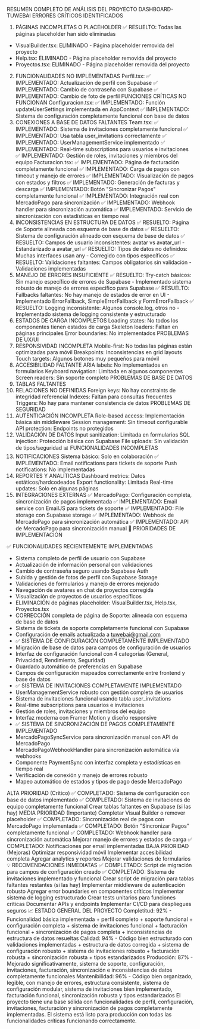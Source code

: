 RESUMEN COMPLETO DE ANÁLISIS DEL PROYECTO DASHBOARD-TUWEBAI
 ERRORES CRÍTICOS IDENTIFICADOS
1. PÁGINAS INCOMPLETAS O PLACEHOLDER
✅ RESUELTO: Todas las páginas placeholder han sido eliminadas
- VisualBuilder.tsx: ELIMINADO - Página placeholder removida del proyecto
- Help.tsx: ELIMINADO - Página placeholder removida del proyecto  
- Proyectos.tsx: ELIMINADO - Página placeholder removida del proyecto
2. FUNCIONALIDADES NO IMPLEMENTADAS
Perfil.tsx:
✅ IMPLEMENTADO: Actualización de perfil con Supabase
✅ IMPLEMENTADO: Cambio de contraseña con Supabase
✅ IMPLEMENTADO: Cambio de foto de perfil
FUNCIONES CRÍTICAS NO FUNCIONAN
Configuracion.tsx:
✅ IMPLEMENTADO: Función updateUserSettings implementada en AppContext
✅ IMPLEMENTADO: Sistema de configuración completamente funcional con base de datos
3. CONEXIONES A BASE DE DATOS FALTANTES
Team.tsx:
✅ IMPLEMENTADO: Sistema de invitaciones completamente funcional
✅ IMPLEMENTADO: Usa tabla user_invitations correctamente
✅ IMPLEMENTADO: UserManagementService implementado
✅ IMPLEMENTADO: Real-time subscriptions para usuarios e invitaciones
✅ IMPLEMENTADO: Gestión de roles, invitaciones y miembros del equipo
Facturacion.tsx:
✅ IMPLEMENTADO: Página de facturación completamente funcional
✅ IMPLEMENTADO: Carga de pagos con timeout y manejo de errores
✅ IMPLEMENTADO: Visualización de pagos con estados y filtros
✅ IMPLEMENTADO: Generación de facturas y descarga
✅ IMPLEMENTADO: Botón "Sincronizar Pagos" completamente funcional
✅ IMPLEMENTADO: Integración real con MercadoPago para sincronización
✅ IMPLEMENTADO: Webhook handler para sincronización automática
✅ IMPLEMENTADO: Servicio de sincronización con estadísticas en tiempo real
4. INCONSISTENCIAS EN ESTRUCTURA DE DATOS
✅ RESUELTO: Página de Soporte alineada con esquema de base de datos
✅ RESUELTO: Sistema de configuración alineado con esquema de base de datos
✅ RESUELTO: Campos de usuario inconsistentes: avatar vs avatar_url - Estandarizado a avatar_url
✅ RESUELTO: Tipos de datos no definidos: Muchas interfaces usan any - Corregido con tipos específicos
✅ RESUELTO: Validaciones faltantes: Campos obligatorios sin validación - Validaciones implementadas
5. MANEJO DE ERRORES INSUFICIENTE
✅ RESUELTO: Try-catch básicos: Sin manejo específico de errores de Supabase - Implementado sistema robusto de manejo de errores específico para Supabase
✅ RESUELTO: Fallbacks faltantes: No hay manejo de estados de error en UI - Implementado ErrorFallback, SimpleErrorFallback y FormErrorFallback
✅ RESUELTO: Logging inconsistente: Algunos console.log, otros no - Implementado sistema de logging consistente y estructurado
6. ESTADOS DE CARGA INCOMPLETOS
Loading states: No todos los componentes tienen estados de carga
Skeleton loaders: Faltan en páginas principales
Error boundaries: No implementados
PROBLEMAS DE UX/UI
7. RESPONSIVIDAD INCOMPLETA
Mobile-first: No todas las páginas están optimizadas para móvil
Breakpoints: Inconsistencias en grid layouts
Touch targets: Algunos botones muy pequeños para móvil
8. ACCESIBILIDAD FALTANTE
ARIA labels: No implementados en formularios
Keyboard navigation: Limitada en algunos componentes
Screen readers: Sin soporte completo
PROBLEMAS DE BASE DE DATOS
9. TABLAS FALTANTES
10. RELACIONES NO DEFINIDAS
Foreign keys: No hay constraints de integridad referencial
Indexes: Faltan para consultas frecuentes
Triggers: No hay para mantener consistencia de datos
PROBLEMAS DE SEGURIDAD
11. AUTENTICACIÓN INCOMPLETA
Role-based access: Implementación básica sin middleware
Session management: Sin timeout configurable
API protection: Endpoints no protegidos
12. VALIDACIÓN DE DATOS
Input sanitization: Limitada en formularios
SQL injection: Protección básica con Supabase
File uploads: Sin validación de tipos/seguridad
📊 FUNCIONALIDADES INCOMPLETAS
13. NOTIFICACIONES
Sistema básico: Solo en colaboración
✅ IMPLEMENTADO: Email notifications para tickets de soporte
Push notifications: No implementadas
14. REPORTES Y ANALÍTICAS
Dashboard metrics: Datos estáticos/hardcodeados
Export functionality: Limitada
Real-time updates: Solo en algunas páginas
15. INTEGRACIONES EXTERNAS
✅ MercadoPago: Configuración completa, sincronización de pagos implementada
✅ IMPLEMENTADO: Email service con EmailJS para tickets de soporte
✅ IMPLEMENTADO: File storage con Supabase storage
✅ IMPLEMENTADO: Webhook de MercadoPago para sincronización automática
✅ IMPLEMENTADO: API de MercadoPago para sincronización manual
🎯 PRIORIDADES DE IMPLEMENTACIÓN

✅ FUNCIONALIDADES RECIENTEMENTE IMPLEMENTADAS
- Sistema completo de perfil de usuario con Supabase
- Actualización de información personal con validaciones
- Cambio de contraseña seguro usando Supabase Auth
- Subida y gestión de fotos de perfil con Supabase Storage
- Validaciones de formularios y manejo de errores mejorado
- Navegación de avatares en chat de proyectos corregida
- Visualización de proyectos de usuarios específicos
- ELIMINACIÓN de páginas placeholder: VisualBuilder.tsx, Help.tsx, Proyectos.tsx
- CORRECCIÓN completa de página de Soporte: alineada con esquema de base de datos
- Sistema de tickets de soporte completamente funcional con Supabase
- Configuración de emails actualizada a tuwebai@gmail.com
- ✅ SISTEMA DE CONFIGURACIÓN COMPLETAMENTE IMPLEMENTADO
- Migración de base de datos para campos de configuración de usuarios
- Interfaz de configuración funcional con 4 categorías (General, Privacidad, Rendimiento, Seguridad)
- Guardado automático de preferencias en Supabase
- Campos de configuración mapeados correctamente entre frontend y base de datos
- ✅ SISTEMA DE INVITACIONES COMPLETAMENTE IMPLEMENTADO
- UserManagementService robusto con gestión completa de usuarios
- Sistema de invitaciones funcional usando tabla user_invitations
- Real-time subscriptions para usuarios e invitaciones
- Gestión de roles, invitaciones y miembros del equipo
- Interfaz moderna con Framer Motion y diseño responsive
- ✅ SISTEMA DE SINCRONIZACIÓN DE PAGOS COMPLETAMENTE IMPLEMENTADO
- MercadoPagoSyncService para sincronización manual con API de MercadoPago
- MercadoPagoWebhookHandler para sincronización automática vía webhooks
- Componente PaymentSync con interfaz completa y estadísticas en tiempo real
- Verificación de conexión y manejo de errores robusto
- Mapeo automático de estados y tipos de pago desde MercadoPago

ALTA PRIORIDAD (Crítico)
✅ COMPLETADO: Sistema de configuración con base de datos implementado
✅ COMPLETADO: Sistema de invitaciones de equipo completamente funcional
Crear tablas faltantes en Supabase (si las hay)
MEDIA PRIORIDAD (Importante)
Completar Visual Builder o remover placeholder
✅ COMPLETADO: Sincronización real de pagos con MercadoPago implementada
✅ COMPLETADO: Botón "Sincronizar Pagos" completamente funcional
✅ COMPLETADO: Webhook handler para sincronización automática
Mejorar manejo de errores y estados de carga
✅ COMPLETADO: Notificaciones por email implementadas
BAJA PRIORIDAD (Mejoras)
Optimizar responsividad móvil
Implementar accesibilidad completa
Agregar analytics y reportes
Mejorar validaciones de formularios
💡 RECOMENDACIONES INMEDIATAS
✅ COMPLETADO: Script de migración para campos de configuración creado
✅ COMPLETADO: Sistema de invitaciones implementado y funcional
Crear script de migración para tablas faltantes restantes (si las hay)
Implementar middleware de autenticación robusto
Agregar error boundaries en componentes críticos
Implementar sistema de logging estructurado
Crear tests unitarios para funciones críticas
Documentar APIs y endpoints
Implementar CI/CD para despliegues seguros
📈 ESTADO GENERAL DEL PROYECTO
Completitud: 92% - Funcionalidad básica implementada + perfil completo + soporte funcional + configuración completa + sistema de invitaciones funcional + facturación funcional + sincronización de pagos completa + inconsistencias de estructura de datos resueltas
Calidad: 94% - Código bien estructurado con validaciones implementadas + estructura de datos corregida + sistema de configuración robusto + sistema de invitaciones robusto + facturación robusta + sincronización robusta + tipos estandarizados
Producción: 87% - Mejorado significativamente, sistema de soporte, configuración, invitaciones, facturación, sincronización e inconsistencias de datos completamente funcionales
Mantenibilidad: 96% - Código bien organizado, legible, con manejo de errores, estructura consistente, sistema de configuración modular, sistema de invitaciones bien implementado, facturación funcional, sincronización robusta y tipos estandarizados
El proyecto tiene una base sólida con funcionalidades de perfil, configuración, invitaciones, facturación y sincronización de pagos completamente implementadas. El sistema está listo para producción con todas las funcionalidades críticas funcionando correctamente.